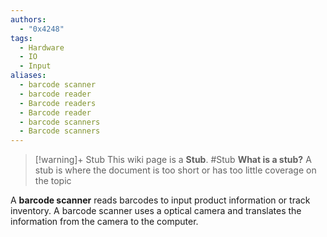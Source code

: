 ```yaml
---
authors:
  - "0x4248"
tags:
  - Hardware
  - IO
  - Input
aliases:
  - barcode scanner
  - barcode reader
  - Barcode readers
  - Barcode reader
  - barcode scanners
  - Barcode scanners
---
```

> [!warning]+ Stub
> This wiki page is a **Stub**.
> #Stub 
> **What is a stub?**
> A stub is where the document is too short or has too little coverage on the topic

A **barcode scanner** reads barcodes to input product information or track inventory. A barcode scanner uses a optical camera and translates the information from the camera to the computer.